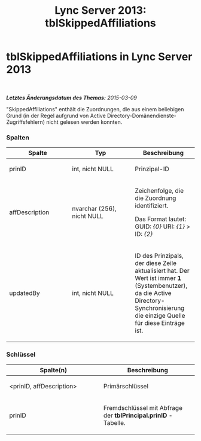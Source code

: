 ﻿---
title: 'Lync Server 2013: tblSkippedAffiliations'
TOCTitle: tblSkippedAffiliations
ms:assetid: 0b129b54-a7a8-42a6-9279-0e08410c06ec
ms:mtpsurl: https://technet.microsoft.com/de-de/library/Gg558611(v=OCS.15)
ms:contentKeyID: 49293131
ms.date: 05/19/2016
mtps_version: v=OCS.15
ms.translationtype: HT
---

# tblSkippedAffiliations in Lync Server 2013

 

_**Letztes Änderungsdatum des Themas:** 2015-03-09_

"SkippedAffiliations" enthält die Zuordnungen, die aus einem beliebigen Grund (in der Regel aufgrund von Active Directory-Domänendienste-Zugriffsfehlern) nicht gelesen werden konnten.

### Spalten

<table>
<colgroup>
<col style="width: 33%" />
<col style="width: 33%" />
<col style="width: 33%" />
</colgroup>
<thead>
<tr class="header">
<th>Spalte</th>
<th>Typ</th>
<th>Beschreibung</th>
</tr>
</thead>
<tbody>
<tr class="odd">
<td><p>prinID</p></td>
<td><p>int, nicht NULL</p></td>
<td><p>Prinzipal-ID</p></td>
</tr>
<tr class="even">
<td><p>affDescription</p></td>
<td><p>nvarchar (256), nicht NULL</p></td>
<td><p>Zeichenfolge, die die Zuordnung identifiziert.</p>
<p>Das Format lautet: GUID: <em>{0}</em> URI: <em>{1}</em> &gt; ID: <em>{2}</em></p></td>
</tr>
<tr class="odd">
<td><p>updatedBy</p></td>
<td><p>int, nicht NULL</p></td>
<td><p>ID des Prinzipals, der diese Zeile aktualisiert hat. Der Wert ist immer <strong>1</strong> (Systembenutzer), da die Active Directory-Synchronisierung die einzige Quelle für diese Einträge ist.</p></td>
</tr>
</tbody>
</table>


### Schlüssel

<table>
<colgroup>
<col style="width: 50%" />
<col style="width: 50%" />
</colgroup>
<thead>
<tr class="header">
<th>Spalte(n)</th>
<th>Beschreibung</th>
</tr>
</thead>
<tbody>
<tr class="odd">
<td><p>&lt;prinID, affDescription&gt;</p></td>
<td><p>Primärschlüssel</p></td>
</tr>
<tr class="even">
<td><p>prinID</p></td>
<td><p>Fremdschlüssel mit Abfrage der <strong>tblPrincipal.prinID</strong> -Tabelle.</p></td>
</tr>
</tbody>
</table>

